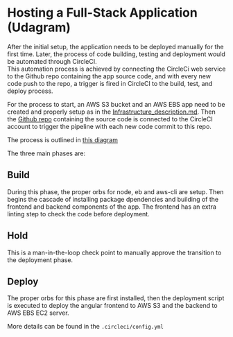# Hosting a Full-Stack Application (Udagram)

After the initial setup, the application needs to be deployed manually for the first time. Later, the process of code building, testing and deployment would be automated through CircleCI.  
This automation process is achieved by connecting the CircleCi web service to the Github repo containing the app source code, and with every new code push to the repo, a trigger is fired in CircleCI to the build, test, and deploy process.

For the process to start, an AWS S3 bucket and an AWS EBS app need to be created and properly setup as in the [Infrastructure_description.md](Infrastructure_description.md). Then the [Github repo](https://github.com/Ahmad-Ez/udagram) containing the source code is connected to the CircleCI account to trigger the pipeline with each new code commit to this repo.

The process is outlined in [this diagram](<./CircleCi pipeline diagram.jpg>)

The three main phases are:

## Build
During this phase, the proper orbs for node, eb and aws-cli are setup. Then begins the cascade of installing package dpendencies and building of the frontend and backend components of the app. The frontend has an extra linting step to check the code before deployment. 

## Hold

This is a man-in-the-loop check point to manually approve the transition to the deployment phase.

## Deploy

The proper orbs for this phase are first installed, then the deployment script is executed to deploy the angular frontend to AWS S3 and the backend to AWS EBS EC2 server.

More details can be found in the `.circleci/config.yml` 
